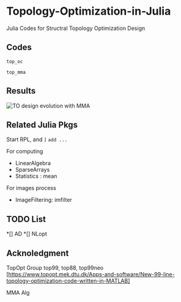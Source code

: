 # Topology-Optimization-in-Julia
Julia Codes for Structral Topology Optimization Design


## Codes
`top_oc`

`top_mma`
## Results
![TO design evolution with MMA](./top_mma/res/des_hist.gif)

## Related Julia Pkgs
Start RPL, and
`]` `add ...`

For computing
* LinearAlgebra
* SparseArrays
* Statistics : mean

For images process
* ImageFiltering: imfilter

## TODO List
*[] AD
*[] NLopt

## Acknoledgment
TopOpt Group
top99, top88, top99neo
[https://www.topopt.mek.dtu.dk/Apps-and-software/New-99-line-topology-optimization-code-written-in-MATLAB]

MMA Alg
